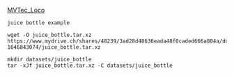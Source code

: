 
[MVTec_Loco](https://www.mvtec.com/company/research/datasets/mvtec-loco/downloads)

```
juice bottle example

wget -O juice_bottle.tar.xz https://www.mydrive.ch/shares/48239/3ad28d48636eada48f0caded666a804a/download/430647100-1646843074/juice_bottle.tar.xz 

mkdir datasets/juice_bottle
tar -xJf juice_bottle.tar.xz -C datasets/juice_bottle
```